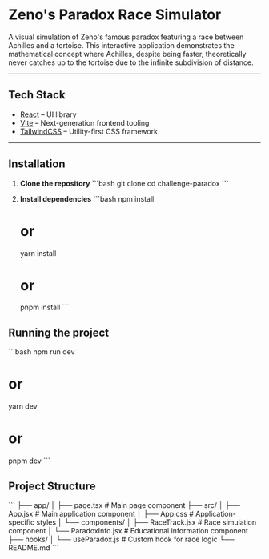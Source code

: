 # Zeno's Paradox Race Simulator

A visual simulation of Zeno's famous paradox featuring a race between Achilles and a tortoise. This interactive application demonstrates the mathematical concept where Achilles, despite being faster, theoretically never catches up to the tortoise due to the infinite subdivision of distance.

---

## Tech Stack

- [React](https://react.dev/) – UI library  
- [Vite](https://vitejs.dev/) – Next-generation frontend tooling  
- [TailwindCSS](https://tailwindcss.com/) – Utility-first CSS framework  

---

## Installation

1. **Clone the repository**
   \`\`\`bash
   git clone <repository-url>
   cd challenge-paradox
   \`\`\`

2. **Install dependencies**
   \`\`\`bash
   npm install
   # or
   yarn install
   # or
   pnpm install
   \`\`\`



##  Running the project

\`\`\`bash
npm run dev
# or
yarn dev
# or
pnpm dev
\`\`\`

## Project Structure

\`\`\`
├── app/
│   ├── page.tsx            # Main page component
├── src/
│   ├── App.jsx             # Main application component
│   ├── App.css             # Application-specific styles
│   └── components/
│       ├── RaceTrack.jsx   # Race simulation component
│       └── ParadoxInfo.jsx # Educational information component
├── hooks/
│   └── useParadox.js       # Custom hook for race logic
└── README.md
\`\`\`

